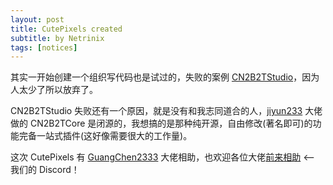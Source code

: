 ```yaml
---
layout: post
title: CutePixels created
subtitle: by Netrinix
tags: [notices]
---
```


其实一开始创建一个组织写代码也是试过的，失败的案例 [CN2B2TStudio](https://github.com/CN2B2TStudio/)，因为人太少了所以放弃了。

CN2B2TStudio 失败还有一个原因，就是没有和我志同道合的人，[jiyun233](https://github.com/jiyun233) 大佬做的 CN2B2TCore 是闭源的，我想搞的是那种纯开源，自由修改(著名即可)的功能完备一站式插件(这好像需要很大的工作量)。

这次 CutePixels 有 [GuangChen2333](https://github.com/GuangChen2333) 大佬相助，也欢迎各位大佬[前来相助](https://discord.gg/w473CyZbCN) <-- 我们的 Discord！




